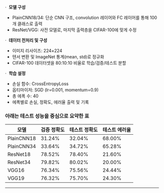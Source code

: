 ·  **모델 구성**

- PlainCNN18/34: 단순 CNN 구조, convolution 레이어와 FC 레이어를 통해 100개 클래스로 출력
- ResNet/VGG: 사전 모델로, 마지막 출력층을 CIFAR-100에 맞게 수정

·  **데이터 전처리 및 구성**

- 이미지 리사이즈: 224×224
- 텐서 변환 및 ImageNet 통계(mean, std)로 정규화
- CIFAR-100 데이터셋을 80:10:10 비율로 학습/검증/테스트 분할

·  **학습 설정**

- 손실 함수: CrossEntropyLoss
- 옵티마이저: SGD (lr=0.001, momentum=0.9)
- 총 에폭 수: 40
- 에폭별로 손실, 정확도, 에러율 출력 및 기록

### 아래는 테스트 성능을 중심으로 요약한 표

| 모델         | 검증 정확도 | 테스트 정확도 | 테스트 에러율 |
| ---------- | ------ | ------- | ------- |
| PlainCNN18 | 31.24% | 32.04%  | 68.00%  |
| PlainCNN34 | 33.64% | 34.72%  | 65.28%  |
| ResNet18   | 78.52% | 78.40%  | 21.60%  |
| ResNet34   | 79.82% | 80.02%  | 20.00%  |
| VGG16      | 76.34% | 75.56%  | 24.44%  |
| VGG19      | 76.32% | 75.70%  | 24.30%  |

---

